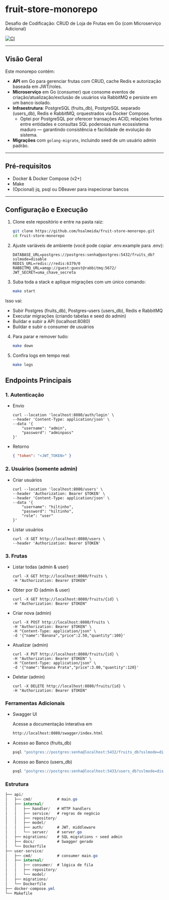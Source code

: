# fruit-store-monorepo

Desafio de Codificação: CRUD de Loja de Frutas em Go (com Microserviço Adicional)

[![CI](https://github.com/hsalmeida/fruit-store-monorepo/actions/workflows/ci.yml/badge.svg?branch=main)](https://github.com/hsalmeida/fruit-store-monorepo/actions/workflows/ci.yml)

---

## Visão Geral

Este monorepo contém:

- **API** em Go para gerenciar frutas com CRUD, cache Redis e autorização baseada em JWT/roles.  
- **Microserviço** em Go (consumer) que consome eventos de criação/atualização/exclusão de usuários via RabbitMQ e persiste em um banco isolado.  
- **Infraestrutura**: PostgreSQL (fruits_db), PostgreSQL separado (users_db), Redis e RabbitMQ, orquestrados via Docker Compose.  
    - Optei por PostgreSQL por oferecer transações ACID, relações fortes entre entidades e consultas SQL poderosas num ecossistema maduro — garantindo consistência e facilidade de evolução do sistema.
- **Migrações** com `golang-migrate`, incluindo seed de um usuário admin padrão.

---

## Pré-requisitos

- Docker & Docker Compose (v2+)
- Make
- (Opcional) jq, psql ou DBeaver para inspecionar bancos

---

## Configuração e Execução

1. Clone este repositório e entre na pasta raiz:
   ```bash
   git clone https://github.com/hsalmeida/fruit-store-monorepo.git
   cd fruit-store-monorepo

2. Ajuste variáveis de ambiente (você pode copiar .env.example para .env):
    ```env
    DATABASE_URL=postgres://postgres:senha@postgres:5432/fruits_db?sslmode=disable
    REDIS_URL=redis://redis:6379/0
    RABBITMQ_URL=amqp://guest:guest@rabbitmq:5672/
    JWT_SECRET=uma_chave_secreta

3. Suba toda a stack e aplique migrações com um único comando:
    ```bash
    make start

Isso vai:
- Subir Postgres (fruits_db), Postgres-users (users_db), Redis e RabbitMQ
- Executar migrações (criando tabelas e seed do admin)
- Buildar e subir a API (localhost:8080)
- Buildar e subir o consumer de usuários

4. Para parar e remover tudo:
    ```bash
    make down

5. Confira logs em tempo real:
    ```bash
    make logs

## Endpoints Principais

### 1. Autenticação
- Envio
    ```curl
    curl --location 'localhost:8080/auth/login' \
    --header 'Content-Type: application/json' \
    --data '{
        "username": "admin",
        "password": "adminpass"
    }'

- Retorno
    ```json
    { "token": "<JWT_TOKEN>" }

### 2. Usuários (somente admin)
- Criar usuários
    ```curl
    curl --location 'localhost:8080/users' \
    --header 'Authorization: Bearer $TOKEN' \
    --header 'Content-Type: application/json' \
    --data '{
        "username": "hiltinho",
        "password": "hiltinho",
        "role": "user"
    }'

- Listar usuários
    ```curl
    curl -X GET http://localhost:8080/users \
    --header 'Authorization: Bearer $TOKEN'

### 3. Frutas
- Listar todas (admin & user)
    ```curl
    curl -X GET http://localhost:8080/fruits \
    -H "Authorization: Bearer $TOKEN"

- Obter por ID (admin & user)
    ```curl
    curl -X GET http://localhost:8080/fruits/{id} \
    -H "Authorization: Bearer $TOKEN"

- Criar nova (admin)
    ```curl
    curl -X POST http://localhost:8080/fruits \
    -H "Authorization: Bearer $TOKEN" \
    -H "Content-Type: application/json" \
    -d '{"name":"Banana","price":2.50,"quantity":100}'

- Atualizar (admin)
    ```curl
    curl -X PUT http://localhost:8080/fruits/{id} \
    -H "Authorization: Bearer $TOKEN" \
    -H "Content-Type: application/json" \
    -d '{"name":"Banana Prata","price":3.00,"quantity":120}'

- Deletar (admin)
    ```curl
    curl -X DELETE http://localhost:8080/fruits/{id} \
    -H "Authorization: Bearer $TOKEN"

### Ferramentas Adicionais
- Swagger UI

    Acesse a documentação interativa em
    ```bash
    http://localhost:8080/swagger/index.html

- Acesso ao Banco (fruits_db)
    ```bash
    psql "postgres://postgres:senha@localhost:5432/fruits_db?sslmode=disable"

- Acesso ao Banco (users_db)
    ```bash
    psql "postgres://postgres:senha@localhost:5433/users_db?sslmode=disable"

### Estrutura
```csharp
├── api/
│   ├── cmd/           # main.go
│   ├── internal/
│   │   ├── handler/   # HTTP handlers
│   │   ├── service/   # regras de negócio
│   │   ├── repository/  
│   │   ├── model/     
│   │   ├── auth/      # JWT, middleware
│   │   └── server/    # server.go
│   ├── migrations/    # SQL migrations + seed admin
│   ├── docs/          # Swagger gerado
│   └── Dockerfile
├── user-service/
│   ├── cmd/           # consumer main.go
│   ├── internal/
│   │   ├── consumer/  # lógica de fila
│   │   ├── repository/
│   │   └── model/
│   ├── migrations/
│   └── Dockerfile
├── docker-compose.yml
└── Makefile


